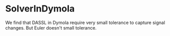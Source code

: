 # SolverInDymola
We find that DASSL in Dymola require very small tolerance to capture signal changes. But Euler doesn't small tolerance.
